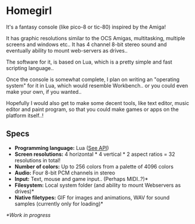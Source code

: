 Homegirl
========
It's a fantasy console (like pico-8 or tic-80) inspired by the Amiga!

It has graphic resolutions similar to the OCS Amigas, multitasking, multiple screens and windows etc.. It has 4 channel 8-bit stereo sound and eventually ability to mount web-servers as drives..

The software for it, is based on Lua, which is a pretty simple and fast scripting language..

Once the console is somewhat complete, I plan on writing an "operating system" for it in Lua, which would resemble Workbench.. or you could even make your own, if you wanted..

Hopefully I would also get to make some decent tools, like text editor, music editor and paint program, so that you could make games or apps on the platform itself..!

Specs
-----
 - **Programming language:** Lua ([See API](./api.md))
 - **Screen resolutions:** 4 horizontal * 4 vertical * 2 aspect ratios = 32 resolutions in total!
 - **Number of colors:** Up to 256 colors from a palette of 4096 colors
 - **Audio:** Four 8-bit PCM channels in stereo
 - **Input:** Text, mouse and game input.. (Perhaps MIDI..?)*
 - **Filesystem:** Local system folder (and ability to mount Webservers as drives)*
 - **Native filetypes:** GIF for images and animations, WAV for sound samples (currently only for loading)*

_*Work in progress_
